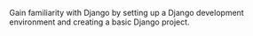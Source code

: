 Gain familiarity with Django by setting up a Django development environment and creating a basic Django project.